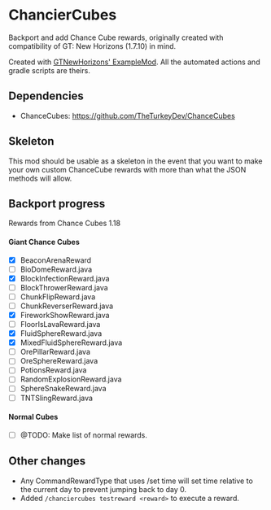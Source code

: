 # ChancierCubes
Backport and add Chance Cube rewards, originally created with compatibility of GT: New Horizons (1.7.10) in mind.

Created with [GTNewHorizons' ExampleMod](https://github.com/GTNewHorizons/ExampleMod1.7.10). All the automated actions and gradle scripts are theirs.

## Dependencies
 - ChanceCubes: https://github.com/TheTurkeyDev/ChanceCubes

## Skeleton
This mod should be usable as a skeleton in the event that you want to make your own custom ChanceCube rewards with more than what the JSON methods will allow.

## Backport progress
Rewards from Chance Cubes 1.18

#### Giant Chance Cubes
-[x] BeaconArenaReward
-[ ] BioDomeReward.java
-[x] BlockInfectionReward.java
-[ ] BlockThrowerReward.java
-[ ] ChunkFlipReward.java
-[ ] ChunkReverserReward.java
-[x] FireworkShowReward.java
-[ ] FloorIsLavaReward.java
-[x] FluidSphereReward.java
-[x] MixedFluidSphereReward.java
-[ ] OrePillarReward.java
-[ ] OreSphereReward.java
-[ ] PotionsReward.java
-[ ] RandomExplosionReward.java
-[ ] SphereSnakeReward.java
-[ ] TNTSlingReward.java

#### Normal Cubes
-[ ] @TODO: Make list of normal rewards.

## Other changes
- Any CommandRewardType that uses /set time will set time relative to the current day to prevent jumping back to day 0.
- Added `/chanciercubes testreward <reward>` to execute a reward.
